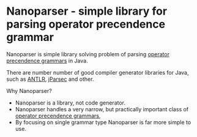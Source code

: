 Nanoparser - simple library for parsing operator precendence grammar
=========

Nanoparser is simple library solving problem of parsing 
[operator precendence grammars][1] in Java.

There are number number of good compiler generator libraries for Java, such as [ANTLR][2], [jParsec][3] and other.

Why Nanoparser?

 - Nanoparser is a library, not code generator.
 - Nanoparser handles a very narrow, but practically important class of [operator precendence grammars][1],
 - By focusing on single grammar type Nanoparser is far more simple to use.


 [1]: https://en.wikipedia.org/wiki/Operator-precedence_grammar
 [2]: http://www.antlr.org/
 [3]: https://github.com/jparsec/jparsec